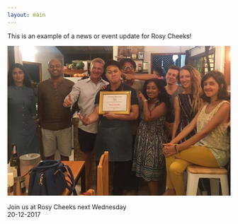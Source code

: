 ```yaml
---
layout: main
---
```



This is an example of a news or event update for Rosy Cheeks!

![](/uploads/versions/RoseCheeksCMEatsNewcomer---x----960-647x---.jpg)

Join us at Rosy Cheeks next Wednesday<br>20-12-2017
